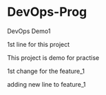 # DevOps-Prog
DevOps Demo1

1st line for this project

This project is demo for practise

1st change for the feature_1

adding new line to feature_1